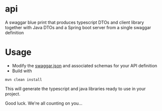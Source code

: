 # api
A swaggar blue print that produces typescript DTOs and client library together with Java DTOs and a Spring boot server from a single swaggar definition

# Usage
* Modify the [swaggar.json](src/main/resources/swagger.json) and associated schemas for your API definition
* Build with
```batch
mvn clean install
```

This will generate the typescript and java libraries ready to use in your project.

Good luck. We're all counting on you...

